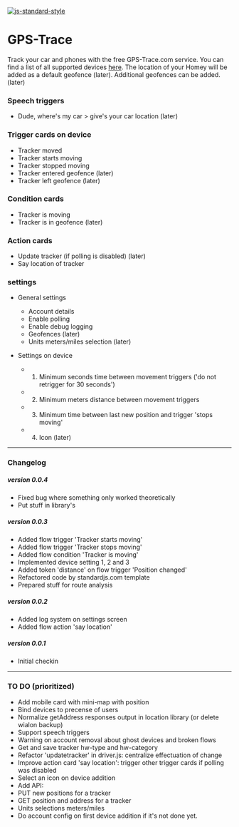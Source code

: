 [![js-standard-style](https://img.shields.io/badge/code%20style-standard-brightgreen.svg)](http://standardjs.com/)

# GPS-Trace

Track your car and phones with the free GPS-Trace.com service. You can find a list of all supported devices [here](http://gps-trace.com/en/hardware). The location of
your Homey will be added as a default geofence (later). Additional geofences can be added. (later)

### Speech triggers
 - Dude, where's my car > give's your car location (later)

### Trigger cards on device
 - Tracker moved
 - Tracker starts moving
 - Tracker stopped moving
 - Tracker entered geofence (later)
 - Tracker left geofence (later)

### Condition cards
 - Tracker is moving
 - Tracker is in geofence (later)

### Action cards
 - Update tracker (if polling is disabled) (later)
 - Say location of tracker

### settings
 - General settings
    - Account details
    - Enable polling
    - Enable debug logging
    - Geofences (later)
    - Units meters/miles selection (later)

 - Settings on device
    - 1. Minimum seconds time between movement triggers
      ('do not retrigger for 30 seconds')
    - 2. Minimum meters distance between movement triggers
    - 3. Minimum time between last new position and trigger 'stops moving'
    - 4. Icon (later)

---
### Changelog

##### version 0.0.4
- Fixed bug where something only worked theoretically
- Put stuff in library's

##### version 0.0.3
- Added flow trigger 'Tracker starts moving'
- Added flow trigger 'Tracker stops moving'
- Added flow condition 'Tracker is moving'
- Implemented device setting 1, 2 and 3
- Added token 'distance' on flow trigger 'Position changed'
- Refactored code by standardjs.com template
- Prepared stuff for route analysis

##### version 0.0.2
- Added log system on settings screen
- Added flow action 'say location'

##### version 0.0.1
- Initial checkin

---
### TO DO (prioritized)
- Add mobile card with mini-map with position
- Bind devices to precense of users
- Normalize getAddress responses output in location library (or delete wialon backup)
- Support speech triggers
- Warning on account removal about ghost devices and broken flows
- Get and save tracker hw-type and hw-category
- Refactor 'updatetracker' in driver.js: centralize effectuation of change
- Improve action card 'say location': trigger other trigger cards if polling was disabled
- Select an icon on device addition
- Add API:
 - PUT new positions for a tracker
 - GET position and address for a tracker
 - Units selections meters/miles
- Do account config on first device addition if it's not done yet.
